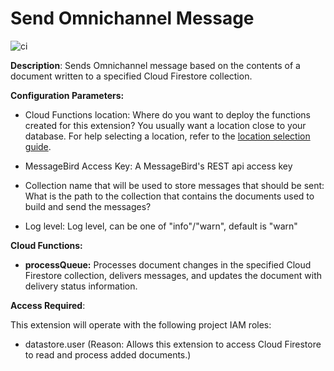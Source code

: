 # Send Omnichannel Message

![ci](https://github.com/messagebird/firebase-extensions/workflows/ci/badge.svg)

**Description**: Sends Omnichannel message based on the contents of a document written to a specified Cloud Firestore collection.

**Configuration Parameters:**

* Cloud Functions location: Where do you want to deploy the functions created for this extension? You usually want a location close to your database. For help selecting a location, refer to the [location selection guide](https://firebase.google.com/docs/functions/locations).

* MessageBird Access Key: A MessageBird's REST api access key

* Collection name that will be used to store messages that should be sent: What is the path to the collection that contains the documents used to build and send the messages?

* Log level: Log level, can be one of "info"/"warn", default is "warn"

**Cloud Functions:**

* **processQueue:** Processes document changes in the specified Cloud Firestore collection, delivers messages, and updates the document with delivery status information.

**Access Required**:

This extension will operate with the following project IAM roles:

* datastore.user (Reason: Allows this extension to access Cloud Firestore to read and process added documents.)
